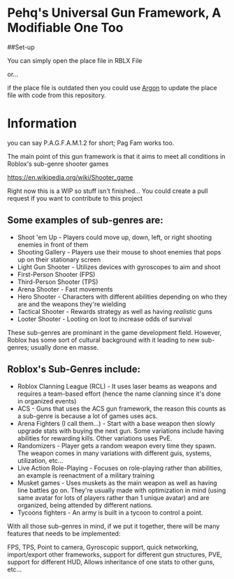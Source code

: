# Pehq's Universal Gun Framework, A Modifiable One Too

##Set-up

You can simply open the place file in RBLX File

or... 

if the place file is outdated then you could use [Argon](https://github.com/argon-rbx/argon) to update the place file with code from this repository. 


# Information
you can say P.A.G.F.A.M.1.2 for short; Pag Fam works too.

The main point of this gun framework is that it aims to meet all conditions in Roblox's sub-genre shooter games

https://en.wikipedia.org/wiki/Shooter_game

Right now this is a WIP so stuff isn't finished... You could create a pull request if you want to contribute to this project


## Some examples of sub-genres are:

+ Shoot 'em Up - Players could move up, down, left, or right shooting enemies in front of them
+ Shooting Gallery - Players use their mouse to shoot enemies that pops up on their stationary screen
+ Light Gun Shooter - Utilizes devices with gyroscopes to aim and shoot
+ First-Person Shooter (FPS)
+ Third-Person Shooter (TPS)
+ Arena Shooter - Fast movements
+ Hero Shooter - Characters with different abilities depending on who they are and the weapons they're wielding
+ Tactical Shooter - Rewards strategy as well as having *realistic* guns
+ Looter Shooter - Looting on loot to increase odds of survival

These sub-genres are prominant in the game development field. However, Roblox has some sort of cultural background with it leading to new sub-genres; usually done en masse.

## Roblox's Sub-Genres include:
+ Roblox Clanning League (RCL) - It uses laser beams as weapons and requires a team-based effort (hence the name clanning since it's done in organized events)
+ ACS - Guns that uses the ACS gun framework, the reason this counts as a sub-genre is because a lot of games uses acs.
+ Arena Fighters (I call them...) - Start with a base weapon then slowly upgrade stats with buying the next gun. Some variations include having abilities for rewarding kills. Other variations uses PvE.
+ Randomizers - Player gets a random weapon every time they spawn. The weapon comes in many variations with different guis, systems, utilization, etc...
+ Live Action Role-Playing - Focuses on role-playing rather than abilities, an example is reenactment of a military training
+ Musket games - Uses muskets as the main weapon as well as having line battles go on. They're usually made with optimization in mind (using same avatar for lots of players rather than 1 unique avatar) and are organized, being attended by different nations.
+ Tycoons fighters - An army is built in a tycoon to control a point.

With all those sub-genres in mind, if we put it together, there will be many features that needs to be implemented:

FPS, TPS, Point to camera, Gyroscopic support, quick networking, import/export other frameworks, support for different gun structures, PVE, support for different HUD, Allows inheritance of one stats to other guns, etc...
